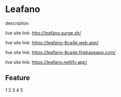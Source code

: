 # Leafano

description

live site link: http://leafano.surge.sh/

live site link: https://leafano-8ca4e.web.app/

live site link: https://leafano-8ca4e.firebaseapp.com/

live site link: https://leafano.netlify.app/

## Feature
1
2
3
4
5


